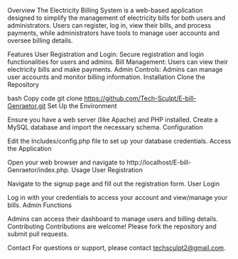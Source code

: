 Overview
The Electricity Billing System is a web-based application designed to simplify the management of electricity bills for both users and administrators. Users can register, log in, view their bills, and process payments, while administrators have tools to manage user accounts and oversee billing details.

Features
User Registration and Login: Secure registration and login functionalities for users and admins.
Bill Management: Users can view their electricity bills and make payments.
Admin Controls: Admins can manage user accounts and monitor billing information.
Installation
Clone the Repository

bash
Copy code
git clone https://github.com/Tech-Sculpt/E-bill-Genraetor.git
Set Up the Environment

Ensure you have a web server (like Apache) and PHP installed.
Create a MySQL database and import the necessary schema.
Configuration

Edit the Includes/config.php file to set up your database credentials.
Access the Application

Open your web browser and navigate to http://localhost/E-bill-Genraetor/index.php.
Usage
User Registration

Navigate to the signup page and fill out the registration form.
User Login

Log in with your credentials to access your account and view/manage your bills.
Admin Functions

Admins can access their dashboard to manage users and billing details.
Contributing
Contributions are welcome! Please fork the repository and submit pull requests.

Contact
For questions or support, please contact techsculpt2@gmail.com.
